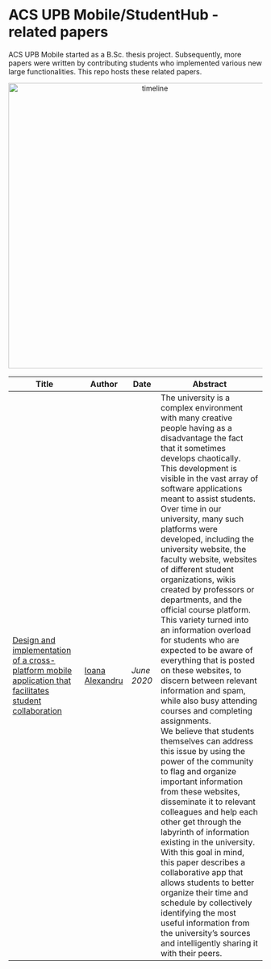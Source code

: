 # ACS UPB Mobile/StudentHub - related papers
ACS UPB Mobile started as a B.Sc. thesis project. Subsequently, more papers were written by contributing students who implemented various new large functionalities. This repo hosts these related papers.

<p align="center">
  <img width="565" alt="timeline" src="https://user-images.githubusercontent.com/25504811/126034925-22251c1a-f072-46bb-93f3-c5a8fd7e0be5.png">
</p>

| Title                                                                                                   | Author          | Date      | Abstract                                                                                                                                                                                                                                                                                                                                                                                                                                                                                                                                                                                                                                                                                                                                                   |
|---------------------------------------------------------------------------------------------------------|-----------------|-----------|------------------------------------------------------------------------------------------------------------------------------------------------------------------------------------------------------------------------------------------------------------------------------------------------------------------------------------------------------------------------------------------------------------------------------------------------------------------------------------------------------------------------------------------------------------------------------------------------------------------------------------------------------------------------------------------------------------------------------------------------------------|
| [Design and implementation of a cross-platform mobile application that facilitates student collaboration](Design%20and%20implementation%20of%20a%20cross-platform%20mobile%20application%20that%20facilitates%20student%20collaboration) | [Ioana Alexandru](https://github.com/IoanaAlexandru) | _June 2020_ | The university is a complex environment with many creative people having as a disadvantage the fact that it sometimes develops chaotically. This development is visible in the vast array of software applications meant to assist students. Over time in our university, many such platforms were developed, including the university website, the faculty website, websites of different student organizations, wikis created by professors or departments, and the official course platform. This variety turned into an information overload for students who are expected to be aware of everything that is posted on these websites, to discern between relevant information and spam, while also busy attending courses and completing assignments. <br/>We believe that students themselves can address this issue by using the power of the community to flag and organize important information from these websites, disseminate it to relevant colleagues and help each other get through the labyrinth of information existing in the university. <br/>With this goal in mind, this paper describes a collaborative app that allows students to better organize their time and schedule by collectively identifying the most useful information from the university’s sources and intelligently sharing it with their peers. |
